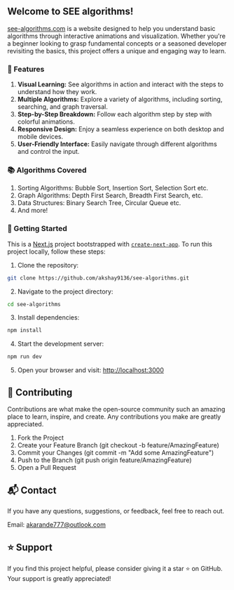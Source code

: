 ## Welcome to SEE algorithms!

[see-algorithms.com](https://see-algorithms.com/) is a website designed to help you understand basic algorithms through interactive animations and visualization. Whether you're a beginner looking to grasp fundamental concepts or a seasoned developer revisiting the basics, this project offers a unique and engaging way to learn.

### 🚀 Features

1. **Visual Learning:** See algorithms in action and interact with the steps to understand how they work.
2. **Multiple Algorithms:** Explore a variety of algorithms, including sorting, searching, and graph traversal.
3. **Step-by-Step Breakdown:** Follow each algorithm step by step with colorful animations.
4. **Responsive Design:** Enjoy a seamless experience on both desktop and mobile devices.
5. **User-Friendly Interface:** Easily navigate through different algorithms and control the input.

### 📚 Algorithms Covered

1. Sorting Algorithms: Bubble Sort, Insertion Sort, Selection Sort etc.
3. Graph Algorithms: Depth First Search, Breadth First Search, etc.
3. Data Structures: Binary Search Tree, Circular Queue etc.
4. And more!

### 🔧 Getting Started

This is a [Next.js](https://nextjs.org/) project bootstrapped with [`create-next-app`](https://github.com/vercel/next.js/tree/canary/packages/create-next-app).
To run this project locally, follow these steps:

1. Clone the repository:

```bash
git clone https://github.com/akshay9136/see-algorithms.git
```

2. Navigate to the project directory:

```bash
cd see-algorithms
```

3. Install dependencies:

```bash
npm install
```

4. Start the development server:

```bash
npm run dev
```

5. Open your browser and visit: [http://localhost:3000](http://localhost:3000)

## 🤝 Contributing

Contributions are what make the open-source community such an amazing place to learn, inspire, and create. Any contributions you make are greatly appreciated.

1. Fork the Project
2. Create your Feature Branch (git checkout -b feature/AmazingFeature)
3. Commit your Changes (git commit -m "Add some AmazingFeature")
4. Push to the Branch (git push origin feature/AmazingFeature)
5. Open a Pull Request

## 📬 Contact

If you have any questions, suggestions, or feedback, feel free to reach out.

Email: akarande777@outlook.com

## ⭐ Support

If you find this project helpful, please consider giving it a star ⭐ on GitHub. Your support is greatly appreciated!
